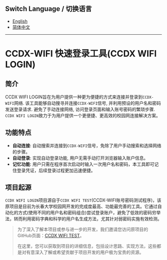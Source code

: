 ## Switch Language / 切换语言

- [English](README_en.md)
- [简体中文](README.md)
---

# CCDX-WIFI 快速登录工具(CCDX WIFI LOGIN)

## 简介

CCDX WIFI LOGIN旨在为用户提供一种更为便捷的方式来连接并登录到`CCDX-WIFI`网络. 该工具能够自动搜寻并连接`CCDX-WIFI`信号, 并利用预设的用户名和密码发送登录请求. 避免了手动连接网络, 访问登录页面和输入账号密码的繁琐步骤. `CCDX WIFI LOGIN`致力于为用户提供一个更便捷、更高效的校园网连接解决方案。

## 功能特点

- **自动连接**: 自动搜索并连接到`CCDX-WIFI`信号，免除了用户手动搜索和选择网络的步骤。
- **自动登录**: 实现自动登录功能, 用户无需手动打开浏览器输入账户信息。
- **记忆功能**: 用户只需在程序首次启动时输入一次用户名和密码，本工具即可记住登录凭证，后续登录过程更加迅速便捷。

## 项目起源

`CCDX WIFI LOGIN`项目源自于`CCDX WIFI TEST`(CCDX-WIFI账号密码测试程序)，该原项目是目前为长春大学校园网开发的完成度最高、功能最完善的工具。它通过自动化的方式(使用不同的用户名和密码组合)尝试登录账户，避免了低效的密码穷举法，转而利用密码字典和科学的用户名生成方法，尤其针对弱密码实施有效检测。

> 为了深入了解本项目或参与进一步的开发，我们邀请您访问原项目的GitHub页面：[CCDX WIFI TEST](https://github.com/RMSHE-MSH/CCDX_WIFI_TEST)。
>
> 在这里，您可以获取到项目的详细信息，包括设计思路、实现方法，这些都是对有意深入了解或希望贡献于项目开发的用户极为宝贵的资源。

